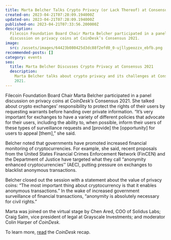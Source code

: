```yaml
---
title: Marta Belcher Talks Crypto Privacy (or Lack Thereof) at Consensus 2021
created-on: 2023-04-21T07:28:09.194000Z
updated-on: 2023-04-21T07:28:09.194000Z
published-on: 2023-04-21T07:33:56.200000Z
description:
  Filecoin Foundation Board Chair Marta Belcher participated in a panel
  discussion on privacy coins at CoinDesk’s Consensus 2021.
image:
  src: /assets/images/64423b080425d3dc88f2efd0_0-ujllypeozzx_ebfb.png
recommended-posts: []
category: events
seo:
  title: Marta Belcher Discusses Crypto Privacy at Consensus 2021
  description:
    Marta Belcher talks about crypto privacy and its challenges at Consensus
    2021.
---
```


Filecoin Foundation Board Chair Marta Belcher participated in a panel discussion on privacy coins at _CoinDesk’s_ Consensus 2021. She talked about crypto exchanges’ responsibility to protect the rights of their users by requesting warrants before handing over private information. “It’s very important for exchanges to have a variety of different policies that advocate for their users, including the ability to, when possible, inform their users of these types of surveillance requests and \[provide\] the \[opportunity\] for users to appeal \[them\],” she said.

Belcher noted that governments have promoted increased financial monitoring of cryptocurrencies. For example, she said, recent proposals from the United States Financial Crimes Enforcement Network (FinCEN) and the Department of Justice have targeted what they call “anonymity enhanced cryptocurrencies’’ (AEC), putting pressure on exchanges to blacklist anonymous transactions.

Belcher closed out the session with a statement about the value of privacy coins: “The most important thing about cryptocurrency is that it enables anonymous transactions.” In the wake of increased government surveillance of financial transactions, “anonymity is absolutely necessary for civil rights.”

Marta was joined on the virtual stage by Chen Ared, COO of Solidus Labs; Craig Salm, vice president of legal at Grayscale Investments; and moderator Colin Harper of _CoinDesk_.

To learn more, [read](https://www.coindesk.com/can-exchanges-privacy-coins-coexist) the _CoinDesk_ recap.
